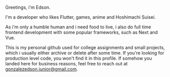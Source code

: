 Greetings, i'm Edson.

I'm a developer who likes Flutter, games, anime and Hoshimachi Suisei. 

As i'm only a humble human and i need food to live, i also do full time frontend development with some popular frameworks, such as Next and Vue. 

This is my personal github used for college assignments and small projects, which i usually either archive or delete after some time. If you're looking for production level code, you won't find it in this profile. If somehow you landed here for business reasons, feel free to reach out at gonzalezedson.junior@gmail.com.
